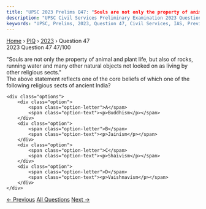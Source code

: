 ```yaml
---
title: "UPSC 2023 Prelims Q47: "Souls are not only the property of animal and plant life, b..."
description: "UPSC Civil Services Preliminary Examination 2023 Question 47 with options and answer"
keywords: "UPSC, Prelims, 2023, Question 47, Civil Services, IAS, Previous Year Questions"
---
```


<nav class="breadcrumb">
    <a href="../../">Home</a>
    <span>›</span>
    <a href="../">PIQ</a>
    <span>›</span>
    <a href="./">2023</a>
    <span>›</span>
    <span>Question 47</span>
</nav>

<div class="question-header">
    <div class="question-meta">
        <span class="year-badge">2023</span>
        <span class="question-number">Question 47</span>
        <span class="progress">47/100</span>
    </div>
    <div class="progress-bar">
        <div class="progress-fill" style="width: 47.0%"></div>
    </div>
</div>

<div class="question-content">
    <div class="question-text">
        <p>"Souls are not only the property of animal and plant life, but also of rocks, running water and many other natural objects not looked on as living by other religious sects." <br />
The above statement reflects one of the core beliefs of which one of the following religious sects of ancient India?</p>
    </div>
    
    <div class="options">
        <div class="option">
            <span class="option-letter">A</span>
            <span class="option-text"><p>Buddhism</p></span>
        </div>
        <div class="option">
            <span class="option-letter">B</span>
            <span class="option-text"><p>Jainism</p></span>
        </div>
        <div class="option">
            <span class="option-letter">C</span>
            <span class="option-text"><p>Shaivism</p></span>
        </div>
        <div class="option">
            <span class="option-letter">D</span>
            <span class="option-text"><p>Vaishnavism</p></span>
        </div>
    </div>
</div>

<div class="question-nav">
    <a href="../q046-with-reference-to-ancient-indian-history-consider/" class="nav-btn prev">← Previous</a>
    <a href="../" class="nav-btn center">All Questions</a>
    <a href="../q048-who-among-the-following-rulers-of-vijayanagara-emp/" class="nav-btn next">Next →</a>
</div>
